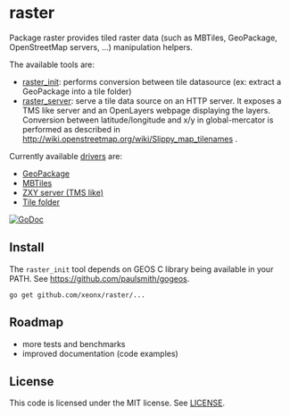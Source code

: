 # raster
Package raster provides tiled raster data (such as MBTiles, GeoPackage, OpenStreetMap servers, ...) manipulation helpers.

The available tools are:
  * [raster_init](https://github.com/xeonx/raster/tree/master/cmd/raster_init): performs conversion between tile datasource (ex: extract a GeoPackage into a tile folder)
  * [raster_server](https://github.com/xeonx/raster/tree/master/cmd/raster_server): serve a tile data source on an HTTP server. It exposes a TMS like server and an OpenLayers webpage displaying the layers. Conversion between latitude/longitude and x/y in global-mercator is performed as described
in http://wiki.openstreetmap.org/wiki/Slippy_map_tilenames . 

Currently available [drivers](https://github.com/xeonx/raster/tree/master/formats) are:
  * [GeoPackage](https://github.com/xeonx/raster/tree/master/formats/gpkg)
  * [MBTiles](https://github.com/xeonx/raster/tree/master/formats/gpkg)
  * [ZXY server (TMS like)](https://github.com/xeonx/raster/tree/master/formats/zxyserver)
  * [Tile folder](https://github.com/xeonx/raster/tree/master/formats/tilefolder)

[![GoDoc](https://godoc.org/github.com/xeonx/raster?status.svg)](https://godoc.org/github.com/xeonx/raster)

## Install
The `raster_init` tool depends on GEOS C library being available in your PATH. See https://github.com/paulsmith/gogeos.

    go get github.com/xeonx/raster/...

## Roadmap
  * more tests and benchmarks 
  * improved documentation (code examples)

## License
This code is licensed under the MIT license. See [LICENSE](https://github.com/xeonx/raster/blob/master/LICENSE).
